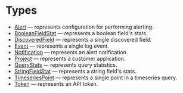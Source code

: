 # Types

  - [Alert](./Alert.md) — represents configuration for performing alerting.
  - [BooleanFieldStat](./BooleanFieldStat.md) — represents a boolean field's stats.
  - [DiscoveredField](./DiscoveredField.md) — represents a single discovered field.
  - [Event](./Event.md) — represents a single log event.
  - [Notification](./Notification.md) — represents an alert notification.
  - [Project](./Project.md) — represents a customer application.
  - [QueryStats](./QueryStats.md) — represents query statistics.
  - [StringFieldStat](./StringFieldStat.md) — represents a string field's stats.
  - [TimeseriesPoint](./TimeseriesPoint.md) — represents a single point in a timeseries query.
  - [Token](./Token.md) — represents an API token.
